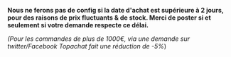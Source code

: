 **__Nous ne ferons pas de config si la date d'achat est supérieure à 2 jours, pour des raisons de prix fluctuants & de stock. Merci de poster si et seulement si votre demande respecte ce délai.__**

*(Pour les commandes de plus de 1000€, via une demande sur twitter/Facebook Topachat fait une réduction de -5%*)
